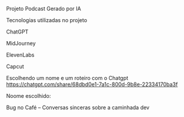 Projeto Podcast Gerado por IA


 Tecnologias utilizadas no projeto

ChatGPT

MidJourney

ElevenLabs

Capcut

Escolhendo um nome e um roteiro com o Chatgpt
https://chatgpt.com/share/68dbd0e1-7a1c-800d-9b8e-22334170ba3f

Noome escolhido:

Bug no Café – Conversas sinceras sobre a caminhada dev


